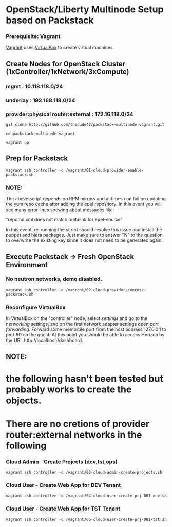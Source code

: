 # OpenStack/Liberty Multinode Setup based on Packstack

### Prerequisite: Vagrant

[Vagrant](http://www.vagrantup.com) uses [VirtualBox](http://www.virtualbox.org) to create virtual machines.

## Create Nodes for OpenStack Cluster (1xController/1xNetwork/3xCompute)
### mgmt : 10.118.118.0/24
### underlay : 192.168.118.0/24
### provider:physical router:external : 172.16.118.0/24

    git clone http://github.com/thedude42/packstack-multinode-vagrant.git

    cd packstack-multinode-vagrant

    vagrant up

## Prep for Packstack

    vagrant ssh controller -c /vagrant/01-cloud-provider-enable-packstack.sh

### NOTE:
The above script depends on RPM mirrors and at times can fail on updating the yum
repo cache after adding the epel repository. In this event you will see many error lines spewing about messages like:

"repomd.xml does not match metalink for epel-source"

In this event, re-running the script should resolve this issue and install the puppet and hiera packages.  Just make sure to answer "N" to the question to overwrite the existing key since it does not need to be generated again.

## Execute Packstack -> Fresh OpenStack Environment
### No neutron networks, demo disabled.

    vagrant ssh controller -c /vagrant/02-cloud-provider-execute-packstack.sh

### Reconfigure VirtualBox

In VirtualBox on the "controller" node, select _settings_ and go to the _networking_ settings, and on the first network adapter settings open _port forwarding_. Forward some memorble port from the host address 127.0.0.1 to port 80 on the guest. At this point you should be able to access Horizon by the URL http://localhost:<memorable port>/dashboard.

## NOTE: 
# the following hasn't been tested but probably works to create the objects.
# There are no cretions of provider router:external networks in the following

### Cloud Admin - Create Projects (dev,tst,ops)

    vagrant ssh controller -c /vagrant/03-cloud-admin-create-projects.sh

### Cloud User - Create Web App for DEV Tenant

    vagrant ssh controller -c /vagrant/04-cloud-user-create-prj-001-dev.sh

### Cloud User - Create Web App for TST Tenant

    vagrant ssh controller -c /vagrant/05-cloud-user-create-prj-001-tst.sh
